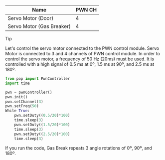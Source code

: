| Name                      | PWN CH |
| ------------------------- | ------ |
| Servo Motor (Door)        | 4      |
| Servo Motor (Gas Breaker) | 4      |

> [!TIP]  
> Let's control the servo motor connected to the PWN control module. Servo Motor is connected to 3 and 4 channels of PWN control module. In order to control the servo motor, a frequency of 50 Hz (20ms) must be used. It is controlled with a high signal of 0.5 ms at 0º, 1.5 ms at 90º, and 2.5 ms at 180º.

```python
from pop import PwnController
import time

pwn = pwnController()
pwn.init()
pwn.setChannel(3)
pwn.setFreq(50)
While True:
    pwn.setDuty((0.5/20)*100)
    time.sleep(3)
    pwn.setDuty((1.5/20)*100)
    time.sleep(3)
    pwn.setDuty((2.5/20)*100)
    time.sleep(3)
```

If you run the code, Gas Break repeats 3 angle rotations of 0º, 90º, and 180º.
